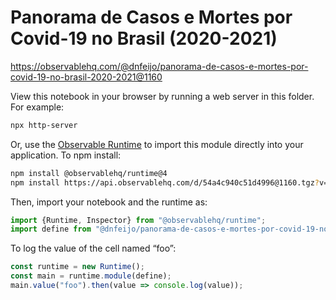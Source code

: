 # Panorama de Casos e Mortes por Covid-19 no Brasil (2020-2021)

https://observablehq.com/@dnfeijo/panorama-de-casos-e-mortes-por-covid-19-no-brasil-2020-2021@1160

View this notebook in your browser by running a web server in this folder. For
example:

~~~sh
npx http-server
~~~

Or, use the [Observable Runtime](https://github.com/observablehq/runtime) to
import this module directly into your application. To npm install:

~~~sh
npm install @observablehq/runtime@4
npm install https://api.observablehq.com/d/54a4c940c51d4996@1160.tgz?v=3
~~~

Then, import your notebook and the runtime as:

~~~js
import {Runtime, Inspector} from "@observablehq/runtime";
import define from "@dnfeijo/panorama-de-casos-e-mortes-por-covid-19-no-brasil-2020-2021";
~~~

To log the value of the cell named “foo”:

~~~js
const runtime = new Runtime();
const main = runtime.module(define);
main.value("foo").then(value => console.log(value));
~~~
